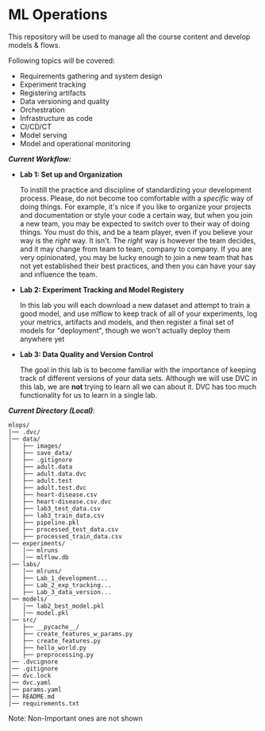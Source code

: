# ML Operations
This repository will be used to manage all the course content and develop models & flows.

Following topics will be covered:
- Requirements gathering and system design
- Experiment tracking
- Registering artifacts
- Data versioning and quality
- Orchestration
- Infrastructure as code
- CI/CD/CT
- Model serving
- Model and operational monitoring

_**Current Workflow:**_

- **Lab 1: Set up and Organization**
  
  To instill the practice and discipline of standardizing your development process. Please, do not become too comfortable with a *specific* way of doing things. For example, it's nice if you like to organize your projects and documentation or style your code a certain way, but when you join a new team, you may be expected to switch over to their way of doing things. You must do this, and be a team player, even if you believe your way is the *right* way. It isn't. The *right* way is however the team decides, and it may change from team to team, company to company. If you are very opinionated, you may be lucky enough to join a new team that has not yet established their best practices, and then you can have your say and influence the team.

- **Lab 2: Experiment Tracking and Model Registery**
  
  In this lab you will each download a new dataset and attempt to train a good model, and use mlflow to keep track of all of your experiments, log your metrics, artifacts and models, and then register a final set of models for "deployment", though we won't actually deploy them anywhere yet

- **Lab 3: Data Quality and Version Control**
  
  The goal in this lab is to become familiar with the importance of keeping track of different versions of your data sets. Although we will use DVC in this lab, we are **not** trying to learn all we can about it. DVC has too much functionality for us to learn in a single lab.

_**Current Directory (Local)**_:
```
mlops/
│── .dvc/
│── data/
│   ├── images/
│   ├── save_data/
│   ├── .gitignore
│   ├── adult.data
│   ├── adult.data.dvc
│   ├── adult.test
│   ├── adult.test.dvc
│   ├── heart-disease.csv
│   ├── heart-disease.csv.dvc
│   ├── lab3_test_data.csv
│   ├── lab3_train_data.csv
│   ├── pipeline.pkl
│   ├── processed_test_data.csv
│   ├── processed_train_data.csv
│── experiments/
│   │── mlruns
│   │── mlflow.db
│── labs/
│   │── mlruns/
│   ├── Lab_1_development...
│   ├── Lab_2_exp_tracking...
│   ├── Lab_3_data_version...
│── models/
│   │── lab2_best_model.pkl
│   │── model.pkl
│── src/
│   ├── __pycache__/
│   ├── create_features_w_params.py
│   ├── create_features.py
│   ├── hello_world.py
│   ├── preprocessing.py
│── .dvcignore
│── .gitignore
│── dvc.lock
│── dvc.yaml
│── params.yaml
│── README.md
│── requirements.txt
```
Note: Non-Important ones are not shown

